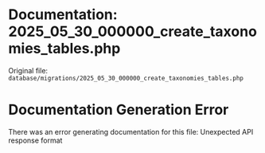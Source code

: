 # Documentation: 2025_05_30_000000_create_taxonomies_tables.php

Original file: `database/migrations/2025_05_30_000000_create_taxonomies_tables.php`

# Documentation Generation Error

There was an error generating documentation for this file: Unexpected API response format